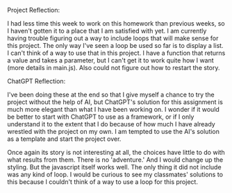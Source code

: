 Project Reflection:

I had less time this week to work on this homework than previous weeks, so I haven't gotten it to a place that I am satisfied with yet. I am currently having trouble figuring out a way to include loops that will make sense for this project. The only way I've seen a loop be used so far is to display a list. I can't think of a way to use that in this project. I have a function that returns a value and takes a parameter, but I can't get it to work quite how I want (more details in main.js). Also could not figure out how to restart the story. 


ChatGPT Reflection:

I've been doing these at the end so that I give myself a chance to try the project without the help of AI, but ChatGPT's solution for this assignment is much more elegant than what I have been working on. I wonder if it would be better to start with ChatGPT to use as a framework, or if I only understand it to the extent that I do because of how much I have already wrestled with the project on my own. I am tempted to use the AI's solution as a template and start the project over. 

Once again its story is not interesting at all, the choices have little to do with what results from them. There is no 'adventure.' And I would change up the styling. But the javascript itself works well. The only thing it did not include was any kind of loop. I would be curious to see my classmates' solutions to this because I couldn't think of a way to use a loop for this project. 